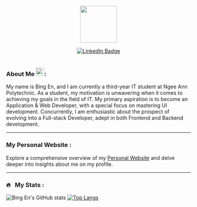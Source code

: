 
<p align="center"><img src="https://media.giphy.com/media/WUlplcMpOCEmTGBtBW/giphy.gif" width="100"/></p>
<p align="center">
<a href="https://www.linkedin.com/in/bing-en-koo/"><img src="https://img.shields.io/badge/LinkedIn-blue?style=for-the-badge&logo=linkedin&logoColor=white" alt="LinkedIn Badge"></a>
</p>
<p align="center"><img src="https://komarev.com/ghpvc/?username=bingenk&style=flat-square&color=blue" alt=""></p>

### About Me <img src="https://media.giphy.com/media/hvRJCLFzcasrR4ia7z/giphy.gif" width="23">:

My name is Bing En, and I am currently a third-year IT student at Ngee Ann Polytechnic. As a student, my motivation is unwavering when it comes to achieving my goals in the field of IT. My primary aspiration is to become an Application & Web Developer, with a special focus on mastering UI development. Concurrently, I am enthusiastic about the prospect of evolving into a Full-stack Developer, adept in both Frontend and Backend development.

---

### My Personal Website :
Explore a comprehensive overview of my [Personal Website](https://bingenk.github.io/Personal-Website/) and delve deeper into insights about me on my profile.

---

### 🔥 &nbsp; My Stats :

![Bing En's GitHub stats](https://github-readme-stats.vercel.app/api?username=bingenk&show_icons=true&rank_icon=percentile&theme=ambient_gradient&show=reviews,discussions_started,discussions_answered,prs_merged,prs_merged_percentage)
[![Top Langs](https://github-readme-stats.vercel.app/api/top-langs/?username=bingenk&langs_count=8&theme=graywhite&layout=donut)](https://github.com/anuraghazra/github-readme-stats)
